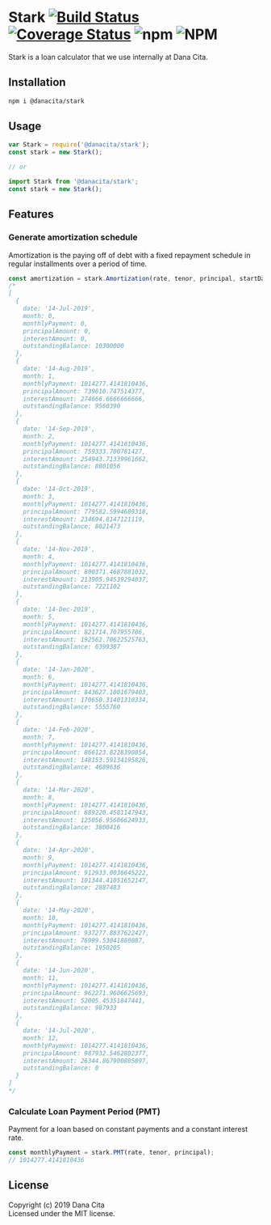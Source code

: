 # Stark [![Build Status](https://travis-ci.com/danacita/loanjs.svg?branch=master)](https://travis-ci.com/danacita/loanjs) [![Coverage Status](https://coveralls.io/repos/github/danacita/loanjs/badge.svg?branch=master)](https://coveralls.io/github/danacita/loanjs?branch=master) ![npm](https://img.shields.io/npm/v/@danacita/stark.svg) ![NPM](https://img.shields.io/npm/l/@danacita/stark.svg)

Stark is a loan calculator that we use internally at Dana Cita.

## Installation

```bash
npm i @danacita/stark
```

## Usage

```js
var Stark = require('@danacita/stark');
const stark = new Stark();

// or

import Stark from '@danacita/stark';
const stark = new Stark();
```

## Features

### Generate amortization schedule

Amortization is the paying off of debt with a fixed repayment schedule in regular installments over a period of time.

```js
const amortization = stark.Amortization(rate, tenor, principal, startDate, gracePeriod);
/*
[
  {
    date: '14-Jul-2019',
    month: 0,
    monthlyPayment: 0,
    principalAmount: 0,
    interestAmount: 0,
    outstandingBalance: 10300000
  },
  {
    date: '14-Aug-2019',
    month: 1,
    monthlyPayment: 1014277.4141810436,
    principalAmount: 739610.747514377,
    interestAmount: 274666.6666666666,
    outstandingBalance: 9560390
  },
  {
    date: '14-Sep-2019',
    month: 2,
    monthlyPayment: 1014277.4141810436,
    principalAmount: 759333.700781427,
    interestAmount: 254943.71339961662,
    outstandingBalance: 8801056
  },
  {
    date: '14-Oct-2019',
    month: 3,
    monthlyPayment: 1014277.4141810436,
    principalAmount: 779582.5994689318,
    interestAmount: 234694.8147121119,
    outstandingBalance: 8021473
  },
  {
    date: '14-Nov-2019',
    month: 4,
    monthlyPayment: 1014277.4141810436,
    principalAmount: 800371.4687881032,
    interestAmount: 213905.94539294037,
    outstandingBalance: 7221102
  },
  {
    date: '14-Dec-2019',
    month: 5,
    monthlyPayment: 1014277.4141810436,
    principalAmount: 821714.707955786,
    interestAmount: 192562.70622525763,
    outstandingBalance: 6399387
  },
  {
    date: '14-Jan-2020',
    month: 6,
    monthlyPayment: 1014277.4141810436,
    principalAmount: 843627.1001679403,
    interestAmount: 170650.31401310334,
    outstandingBalance: 5555760
  },
  {
    date: '14-Feb-2020',
    month: 7,
    monthlyPayment: 1014277.4141810436,
    principalAmount: 866123.8228390854,
    interestAmount: 148153.59134195826,
    outstandingBalance: 4689636
  },
  {
    date: '14-Mar-2020',
    month: 8,
    monthlyPayment: 1014277.4141810436,
    principalAmount: 889220.4581147943,
    interestAmount: 125056.95606624933,
    outstandingBalance: 3800416
  },
  {
    date: '14-Apr-2020',
    month: 9,
    monthlyPayment: 1014277.4141810436,
    principalAmount: 912933.0036645222,
    interestAmount: 101344.41051652147,
    outstandingBalance: 2887483
  },
  {
    date: '14-May-2020',
    month: 10,
    monthlyPayment: 1014277.4141810436,
    principalAmount: 937277.8837622427,
    interestAmount: 76999.53041880087,
    outstandingBalance: 1950205
  },
  {
    date: '14-Jun-2020',
    month: 11,
    monthlyPayment: 1014277.4141810436,
    principalAmount: 962271.9606625693,
    interestAmount: 52005.45351847441,
    outstandingBalance: 987933
  },
  {
    date: '14-Jul-2020',
    month: 12,
    monthlyPayment: 1014277.4141810436,
    principalAmount: 987932.5462802377,
    interestAmount: 26344.867900805897,
    outstandingBalance: 0
  }
]
*/
```

### Calculate Loan Payment Period (PMT)

Payment for a loan based on constant payments and a constant interest rate.

```js
const monthlyPayment = stark.PMT(rate, tenor, principal);
// 1014277.4141810436
```

## License

Copyright (c) 2019 Dana Cita  
Licensed under the MIT license.
